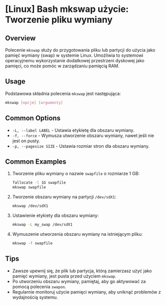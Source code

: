 # [Linux] Bash mkswap użycie: Tworzenie pliku wymiany

## Overview
Polecenie `mkswap` służy do przygotowania pliku lub partycji do użycia jako pamięć wymiany (swap) w systemie Linux. Umożliwia to systemowi operacyjnemu wykorzystanie dodatkowej przestrzeni dyskowej jako pamięci, co może pomóc w zarządzaniu pamięcią RAM.

## Usage
Podstawowa składnia polecenia `mkswap` jest następująca:

```bash
mkswap [opcje] [argumenty]
```

## Common Options
- `-L, --label LABEL` - Ustawia etykietę dla obszaru wymiany.
- `-f, --force` - Wymusza utworzenie obszaru wymiany, nawet jeśli nie jest on pusty.
- `-p, --pagesize SIZE` - Ustawia rozmiar stron dla obszaru wymiany.

## Common Examples
1. Tworzenie pliku wymiany o nazwie `swapfile` o rozmiarze 1 GB:
   ```bash
   fallocate -l 1G swapfile
   mkswap swapfile
   ```

2. Tworzenie obszaru wymiany na partycji `/dev/sdX1`:
   ```bash
   mkswap /dev/sdX1
   ```

3. Ustawienie etykiety dla obszaru wymiany:
   ```bash
   mkswap -L my_swap /dev/sdX1
   ```

4. Wymuszenie utworzenia obszaru wymiany na istniejącym pliku:
   ```bash
   mkswap -f swapfile
   ```

## Tips
- Zawsze upewnij się, że plik lub partycja, którą zamierzasz użyć jako pamięć wymiany, jest pusta przed użyciem `mkswap`.
- Po utworzeniu obszaru wymiany, pamiętaj, aby go aktywować za pomocą polecenia `swapon`.
- Regularnie monitoruj użycie pamięci wymiany, aby uniknąć problemów z wydajnością systemu.